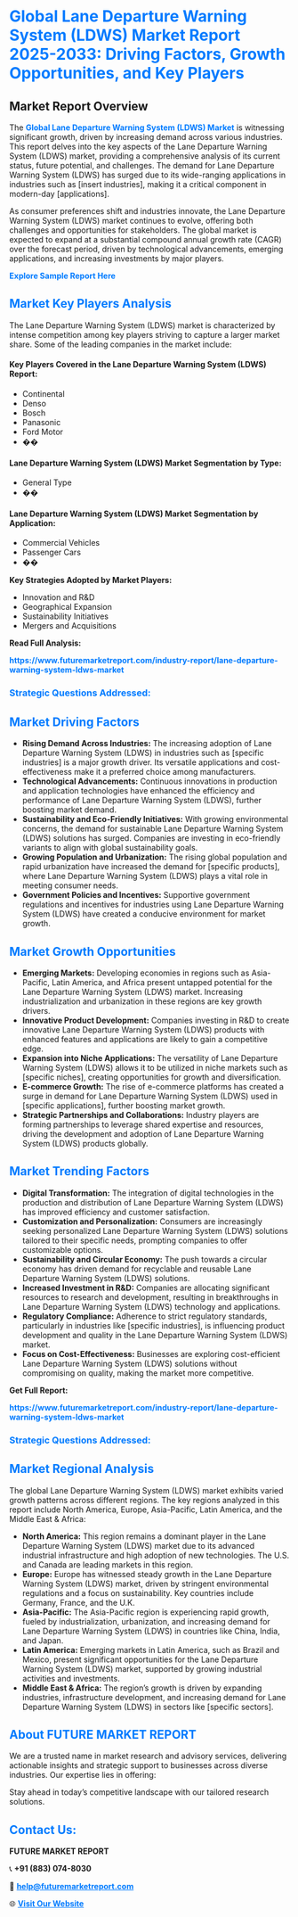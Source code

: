 <h1 style="color: #007BFF;">Global Lane Departure Warning System (LDWS) Market Report 2025-2033: Driving Factors, Growth Opportunities, and Key Players</h1>

<section id="overview">
<h2>Market Report Overview</h2>
<p>The <a href="https://www.futuremarketreport.com/industry-report/lane-departure-warning-system-ldws-market" style="color: #007BFF; text-decoration: none;"><strong>Global Lane Departure Warning System (LDWS) Market</strong></a> is witnessing significant growth, driven by increasing demand across various industries. This report delves into the key aspects of the Lane Departure Warning System (LDWS) market, providing a comprehensive analysis of its current status, future potential, and challenges. The demand for Lane Departure Warning System (LDWS) has surged due to its wide-ranging applications in industries such as [insert industries], making it a critical component in modern-day [applications].</p>
<p>As consumer preferences shift and industries innovate, the Lane Departure Warning System (LDWS) market continues to evolve, offering both challenges and opportunities for stakeholders. The global market is expected to expand at a substantial compound annual growth rate (CAGR) over the forecast period, driven by technological advancements, emerging applications, and increasing investments by major players.</p>
</section>

<section id="overview">
<p><a href="https://www.futuremarketreport.com/request-sample/reportId=113583" style="color: #007BFF; text-decoration: none;"><strong>Explore Sample Report Here</strong></a></p>
</section>

<section id="key-players">
<h2 style="color: #007BFF;">Market Key Players Analysis</h2>
<p>The Lane Departure Warning System (LDWS) market is characterized by intense competition among key players striving to capture a larger market share. Some of the leading companies in the market include:</p>
<h4>Key Players Covered in the Lane Departure Warning System (LDWS) Report:</h4>
<ul><li>Continental</li><li>Denso</li><li>Bosch</li><li>Panasonic</li><li>Ford Motor</li><li>��</li></ul>
<h4>Lane Departure Warning System (LDWS) Market Segmentation by Type:</h4>
<ul><li>General Type</li><li>��</li></ul>

<h4>Lane Departure Warning System (LDWS) Market Segmentation by Application:</h4>
<ul><li>Commercial Vehicles</li><li>Passenger Cars</li><li>��</li></ul>
<p><strong>Key Strategies Adopted by Market Players:</strong></p>
<ul>
<li>Innovation and R&D</li>
<li>Geographical Expansion</li>
<li>Sustainability Initiatives</li>
<li>Mergers and Acquisitions</li>
</ul>
</section>

<section>
<p><strong>Read Full Analysis: </strong></p><a href="https://www.futuremarketreport.com/industry-report/lane-departure-warning-system-ldws-market" style="color: #007BFF; text-decoration: none;"><strong>https://www.futuremarketreport.com/industry-report/lane-departure-warning-system-ldws-market</strong></a>
<h3 style="color: #007BFF;">Strategic Questions Addressed:</h3>
</section>

<section id="driving-factors">
<h2 style="color: #007BFF;">Market Driving Factors</h2>
<ul>
<li><strong>Rising Demand Across Industries:</strong> The increasing adoption of Lane Departure Warning System (LDWS) in industries such as [specific industries] is a major growth driver. Its versatile applications and cost-effectiveness make it a preferred choice among manufacturers.</li>
<li><strong>Technological Advancements:</strong> Continuous innovations in production and application technologies have enhanced the efficiency and performance of Lane Departure Warning System (LDWS), further boosting market demand.</li>
<li><strong>Sustainability and Eco-Friendly Initiatives:</strong> With growing environmental concerns, the demand for sustainable Lane Departure Warning System (LDWS) solutions has surged. Companies are investing in eco-friendly variants to align with global sustainability goals.</li>
<li><strong>Growing Population and Urbanization:</strong> The rising global population and rapid urbanization have increased the demand for [specific products], where Lane Departure Warning System (LDWS) plays a vital role in meeting consumer needs.</li>
<li><strong>Government Policies and Incentives:</strong> Supportive government regulations and incentives for industries using Lane Departure Warning System (LDWS) have created a conducive environment for market growth.</li>
</ul>
</section>

<section id="growth-opportunities">
<h2 style="color: #007BFF;">Market Growth Opportunities</h2>
<ul>
<li><strong>Emerging Markets:</strong> Developing economies in regions such as Asia-Pacific, Latin America, and Africa present untapped potential for the Lane Departure Warning System (LDWS) market. Increasing industrialization and urbanization in these regions are key growth drivers.</li>
<li><strong>Innovative Product Development:</strong> Companies investing in R&D to create innovative Lane Departure Warning System (LDWS) products with enhanced features and applications are likely to gain a competitive edge.</li>
<li><strong>Expansion into Niche Applications:</strong> The versatility of Lane Departure Warning System (LDWS) allows it to be utilized in niche markets such as [specific niches], creating opportunities for growth and diversification.</li>
<li><strong>E-commerce Growth:</strong> The rise of e-commerce platforms has created a surge in demand for Lane Departure Warning System (LDWS) used in [specific applications], further boosting market growth.</li>
<li><strong>Strategic Partnerships and Collaborations:</strong> Industry players are forming partnerships to leverage shared expertise and resources, driving the development and adoption of Lane Departure Warning System (LDWS) products globally.</li>
</ul>
</section>

<section id="trending-factors">
<h2 style="color: #007BFF;">Market Trending Factors</h2>
<ul>
<li><strong>Digital Transformation:</strong> The integration of digital technologies in the production and distribution of Lane Departure Warning System (LDWS) has improved efficiency and customer satisfaction.</li>
<li><strong>Customization and Personalization:</strong> Consumers are increasingly seeking personalized Lane Departure Warning System (LDWS) solutions tailored to their specific needs, prompting companies to offer customizable options.</li>
<li><strong>Sustainability and Circular Economy:</strong> The push towards a circular economy has driven demand for recyclable and reusable Lane Departure Warning System (LDWS) solutions.</li>
<li><strong>Increased Investment in R&D:</strong> Companies are allocating significant resources to research and development, resulting in breakthroughs in Lane Departure Warning System (LDWS) technology and applications.</li>
<li><strong>Regulatory Compliance:</strong> Adherence to strict regulatory standards, particularly in industries like [specific industries], is influencing product development and quality in the Lane Departure Warning System (LDWS) market.</li>
<li><strong>Focus on Cost-Effectiveness:</strong> Businesses are exploring cost-efficient Lane Departure Warning System (LDWS) solutions without compromising on quality, making the market more competitive.</li>
</ul>
</section>

<section>
<p><strong>Get Full Report: </strong></p><a href="https://www.futuremarketreport.com/industry-report/lane-departure-warning-system-ldws-market" style="color: #007BFF; text-decoration: none;"><strong>https://www.futuremarketreport.com/industry-report/lane-departure-warning-system-ldws-market</strong></a>
<h3 style="color: #007BFF;">Strategic Questions Addressed:</h3>
</section>


<section id="regional-analysis">
<h2 style="color: #007BFF;">Market Regional Analysis</h2>
<p>The global Lane Departure Warning System (LDWS) market exhibits varied growth patterns across different regions. The key regions analyzed in this report include North America, Europe, Asia-Pacific, Latin America, and the Middle East & Africa:</p>
<ul>
<li><strong>North America:</strong> This region remains a dominant player in the Lane Departure Warning System (LDWS) market due to its advanced industrial infrastructure and high adoption of new technologies. The U.S. and Canada are leading markets in this region.</li>
<li><strong>Europe:</strong> Europe has witnessed steady growth in the Lane Departure Warning System (LDWS) market, driven by stringent environmental regulations and a focus on sustainability. Key countries include Germany, France, and the U.K.</li>
<li><strong>Asia-Pacific:</strong> The Asia-Pacific region is experiencing rapid growth, fueled by industrialization, urbanization, and increasing demand for Lane Departure Warning System (LDWS) in countries like China, India, and Japan.</li>
<li><strong>Latin America:</strong> Emerging markets in Latin America, such as Brazil and Mexico, present significant opportunities for the Lane Departure Warning System (LDWS) market, supported by growing industrial activities and investments.</li>
<li><strong>Middle East & Africa:</strong> The region’s growth is driven by expanding industries, infrastructure development, and increasing demand for Lane Departure Warning System (LDWS) in sectors like [specific sectors].</li>
</ul>
</section>

<footer>
<h2 style="color: #007BFF;">About FUTURE MARKET REPORT</h2>
<p>We are a trusted name in market research and advisory services, delivering actionable insights and strategic support to businesses across diverse industries. Our expertise lies in offering:</p>

<p>Stay ahead in today’s competitive landscape with our tailored research solutions.</p>

<h2 style="color: #007BFF;">Contact Us:</h2>
<p><strong>FUTURE MARKET REPORT</strong></p>
<p>📞 <strong>+91 (883) 074-8030</strong></p>
<p>📧 <strong><a href="mailto:help@futuremarketreport.com" style="color: #007BFF;">help@futuremarketreport.com</a></strong></p>
<p>🌐 <strong><a href="https://www.futuremarketreport.com/" style="color: #007BFF;">Visit Our Website</a></strong></p>
</footer>